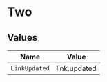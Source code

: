 # Two


## Values

| Name          | Value         |
| ------------- | ------------- |
| `LinkUpdated` | link.updated  |